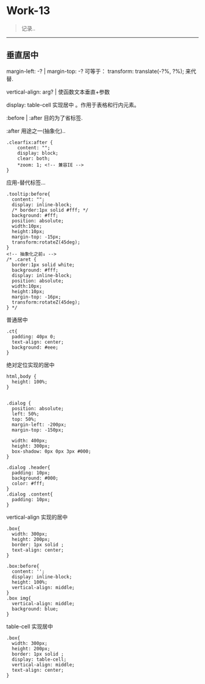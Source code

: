 # Work-13

> 记录..

---

## 垂直居中

margin-left: -? | margin-top: -? 可等于： transform: translate(-?%, ?%); 来代替.

vertical-align: arg? | 使函数文本垂直+参数

display: table-cell 实现居中 。作用于表格和行内元素。



:before | :after 目的为了省标签.

:after 用途之一(抽象化)..
```
.clearfix:after {
	content: "";
	display: block;
	clear: both;
	*zoom: 1; <!-- 兼容IE -->
}
```

应用-替代标签...

```
.tooltip:before{
  content: "";
  display: inline-block;
  /* border:1px solid #fff; */
  background: #fff;
  position: absolute;
  width:10px;
  height:10px;
  margin-top: -15px;
  transform:rotateZ(45deg);
}
<!-- 抽象化之前↓ -->
/* .caret {
  border:1px solid white;
  background: #fff;
  display: inline-block;
  position: absolute;
  width:10px;
  height:10px;
  margin-top: -16px;
  transform:rotateZ(45deg);
} */
```


普通居中
```
.ct{
  padding: 40px 0;
  text-align: center;
  background: #eee;
}
```


绝对定位实现的居中
```
html,body {
  height: 100%;
}


.dialog {
  position: absolute;
  left: 50%;
  top: 50%;
  margin-left: -200px;
  margin-top: -150px;
  
  width: 400px;
  height: 300px;
  box-shadow: 0px 0px 3px #000;
}

.dialog .header{
  padding: 10px;
  background: #000;
  color: #fff;
}
.dialog .content{
  padding: 10px;
}
```


vertical-align 实现的居中
```
.box{
  width: 300px;
  height: 200px;
  border: 1px solid ;
  text-align: center;
}

.box:before{
  content: '';
  display: inline-block;
  height: 100%;
  vertical-align: middle;
}
.box img{
  vertical-align: middle;
  background: blue;
}
```



table-cell 实现居中
```
.box{
  width: 300px;
  height: 200px;
  border: 1px solid ;
  display: table-cell;
  vertical-align: middle;
  text-align: center;
}

```



